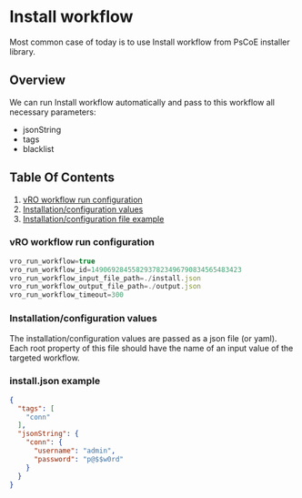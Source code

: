 # Install workflow

Most common case of today is to use  Install workflow from PsCoE installer library.

## Overview

We can run Install workflow automatically and pass to this workflow all necessary parameters:

- jsonString
- tags
- blacklist

## Table Of Contents

1. [vRO workflow run configuration](#vro-workflow-run-configuration)
2. [Installation/configuration values](#installationconfiguration-values)
3. [Installation/configuration file example](#installjson-example)

### vRO workflow run configuration

```ts
vro_run_workflow=true
vro_run_workflow_id=1490692845582937823496790834565483423
vro_run_workflow_input_file_path=./install.json
vro_run_workflow_output_file_path=./output.json
vro_run_workflow_timeout=300
```

### Installation/configuration values

The installation/configuration values are passed as a json file (or yaml). Each root property of this file should have the name of an input value of the targeted workflow.

### install.json example

```JSON
{
  "tags": [
    "conn"
  ],
  "jsonString": {
    "conn": {
      "username": "admin",
      "password": "p@$$w0rd"
    }
  }
}
```
